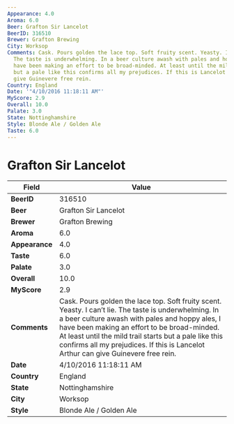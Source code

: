 ```yaml
---
Appearance: 4.0
Aroma: 6.0
Beer: Grafton Sir Lancelot
BeerID: 316510
Brewer: Grafton Brewing
City: Worksop
Comments: Cask. Pours golden the lace top. Soft fruity scent. Yeasty. I can’t lie.
  The taste is underwhelming. In a beer culture awash with pales and hoppy ales, I
  have been making an effort to be broad-minded. At least until the mild trail starts
  but a pale like this confirms all my prejudices. If this is Lancelot Arthur can
  give Guinevere free rein.
Country: England
Date: '"4/10/2016 11:18:11 AM"'
MyScore: 2.9
Overall: 10.0
Palate: 3.0
State: Nottinghamshire
Style: Blonde Ale / Golden Ale
Taste: 6.0
---
```


# Grafton Sir Lancelot

| Field         | Value |
|---------------|-------|
| **BeerID** | 316510 |
| **Beer** | Grafton Sir Lancelot |
| **Brewer** | Grafton Brewing |
| **Aroma** | 6.0 |
| **Appearance** | 4.0 |
| **Taste** | 6.0 |
| **Palate** | 3.0 |
| **Overall** | 10.0 |
| **MyScore** | 2.9 |
| **Comments** | Cask. Pours golden the lace top. Soft fruity scent. Yeasty. I can’t lie. The taste is underwhelming. In a beer culture awash with pales and hoppy ales, I have been making an effort to be broad-minded. At least until the mild trail starts but a pale like this confirms all my prejudices. If this is Lancelot Arthur can give Guinevere free rein. |
| **Date** | 4/10/2016 11:18:11 AM |
| **Country** | England |
| **State** | Nottinghamshire |
| **City** | Worksop |
| **Style** | Blonde Ale / Golden Ale |
